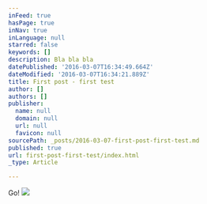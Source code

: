 ```yaml
---
inFeed: true
hasPage: true
inNav: true
inLanguage: null
starred: false
keywords: []
description: Bla bla bla
datePublished: '2016-03-07T16:34:49.664Z'
dateModified: '2016-03-07T16:34:21.889Z'
title: First post - first test
author: []
authors: []
publisher:
  name: null
  domain: null
  url: null
  favicon: null
sourcePath: _posts/2016-03-07-first-post-first-test.md
published: true
url: first-post-first-test/index.html
_type: Article

---
```

Go!
![](https://the-grid-user-content.s3-us-west-2.amazonaws.com/8cb75dfa-c6d2-40a1-83c3-1724133cbee7.png)